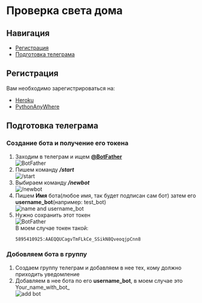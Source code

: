 # **Проверка света дома**

## **Навигация**
  * [Регистрация](#registration)
  * [Подготовка телеграма](#podgotovka-telegram)


## <a name="registration"></a> **Регистрация**
Вам необходимо зарегистрироваться на:
 - [Heroku](https://dashboard.heroku.com)
 - [PythonAnyWhere](https://www.pythonanywhere.com/)

## <a name="podgotovka-telegram"></a>**Подготовка телеграма**
### **Создание бота и получение его токена**
1. Заходим в телеграм и ищем **[@BotFather](https://t.me/BotFather)**<br>![BotFather](https://imgur.com/fQvoRo2.png)
2. Пишем команду ***/start***<br>![/start](https://imgur.com/5le8OEM.png)
3. Выбираем команду ***/newbot***<br>![/newbot](https://imgur.com/Ghr15C9.png)
4. Пишем **Имя** бота(любое имя, так будет подписан сам бот) затем его **username_bot**(например: test_bot)<br>![name and username_bot](https://imgur.com/RRJhhYe.png)
5. Нужно сохранить этот токен<br>![BotFather](https://imgur.com/ipsRgAP.png)<br>
   В моем случае токен такой:
   ```
   5895410925:AAEQQUCagvTmFLkCe_SSikN8QveoqjpCnn8
   ```

### **Добовляем бота в группу**
   1. Создаем группу телеграм и добавляем в нее тех, кому должно приходить уведомление
   2. Добавляем в нее бота по его **username_bot**, в моем случае это Your_name_with_bot_<br>![add bot](https://imgur.com/FCl1d22.png)
